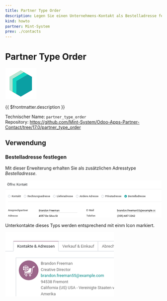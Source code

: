 ```yaml
---
title: Partner Type Order
description: Legen Sie einen Unternehmens-Kontakt als Bestelladresse fest.
kind: howto
partner: Mint-System
prev: ./contacts
---
```


# Partner Type Order

![icon_oms_box](attachments/icons_odoo_mint_system.png)

{{ $frontmatter.description }}

Technischer Name: `partner_type_order`\
Repository: <https://github.com/Mint-System/Odoo-Apps-Partner-Contact/tree/17.0/partner_type_order>

## Verwendung

### Bestelladresse festlegen

Mit dieser Erweiterung erhalten Sie als zusätzlichen Adresstype _Bestelladresse_.

![](attachments/Partner%20Type%20Order.png)

Unterkontakte dieses Typs werden entsprechend mit einm Icon markiert.

![](attachments/Partner%20Type%20Order%20Icon.png)
